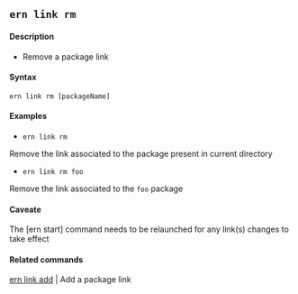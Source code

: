 ## `ern link rm`

#### Description

* Remove a package link

#### Syntax

`ern link rm [packageName]`

#### Examples

- `ern link rm`

Remove the link associated to the package present in current directory

- `ern link rm foo`

Remove the link associated to the `foo` package

#### Caveate

The [ern start] command needs to be relaunched for any link(s) changes to take effect

#### Related commands

[ern link add] | Add a package link

[ern link add]: ./add.md